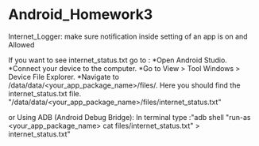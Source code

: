 # Android_Homework3

Internet_Logger:
make sure notification inside setting of an app is on and Allowed 


If you want to see internet_status.txt go to :
*Open Android Studio.
*Connect your device to the computer.
*Go to View > Tool Windows > Device File Explorer.
*Navigate to /data/data/<your_app_package_name>/files/.
Here you should find the internet_status.txt file.
"/data/data/<your_app_package_name>/files/internet_status.txt"


or Using ADB (Android Debug Bridge):  In terminal type :"adb shell "run-as <your_app_package_name> cat files/internet_status.txt" > internet_status.txt"
